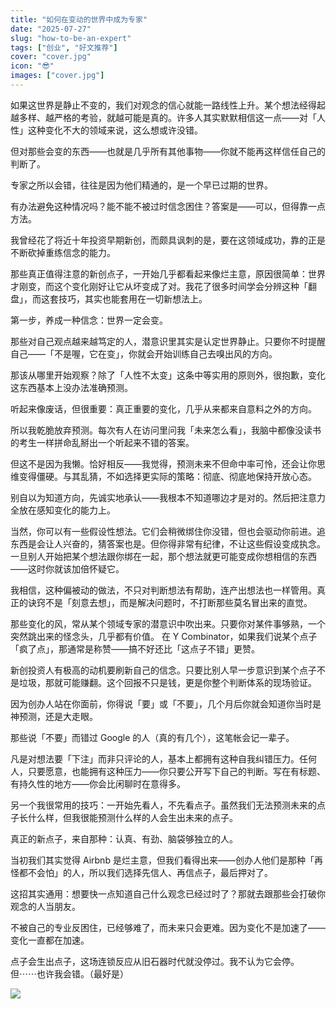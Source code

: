 ```yaml
---
title: "如何在变动的世界中成为专家"
date: "2025-07-27"
slug: "how-to-be-an-expert"
tags: ["创业", "好文推荐"]
cover: "cover.jpg"
icon: "😎"
images: ["cover.jpg"]
---
```

如果这世界是静止不变的，我们对观念的信心就能一路线性上升。某个想法经得起越多样、越严格的考验，就越可能是真的。许多人其实默默相信这一点——对「人性」这种变化不大的领域来说，这么想或许没错。



但对那些会变的东西——也就是几乎所有其他事物——你就不能再这样信任自己的判断了。



专家之所以会错，往往是因为他们精通的，是一个早已过期的世界。



有办法避免这种情况吗？能不能不被过时信念困住？答案是——可以，但得靠一点方法。



我曾经花了将近十年投资早期新创，而颇具讽刺的是，要在这领域成功，靠的正是不断砍掉重练信念的能力。



那些真正值得注意的新创点子，一开始几乎都看起来像烂主意，原因很简单：世界才刚变，而这个变化刚好让它从坏变成了对。我花了很多时间学会分辨这种「翻盘」，而这套技巧，其实也能套用在一切新想法上。



第一步，养成一种信念：世界一定会变。



那些对自己观点越来越笃定的人，潜意识里其实是认定世界静止。只要你不时提醒自己——「不是喔，它在变」，你就会开始训练自己去嗅出风的方向。



那该从哪里开始观察？除了「人性不太变」这条中等实用的原则外，很抱歉，变化这东西基本上没办法准确预测。



听起来像废话，但很重要：真正重要的变化，几乎从来都来自意料之外的方向。



所以我乾脆放弃预测。每次有人在访问里问我「未来怎么看」，我脑中都像没读书的考生一样拼命乱掰出一个听起来不错的答案。



但这不是因为我懒。恰好相反——我觉得，预测未来不但命中率可怜，还会让你思维变得僵硬。与其乱猜，不如选择更实际的策略：彻底、彻底地保持开放心态。



别自以为知道方向，先诚实地承认——我根本不知道哪边才是对的。然后把注意力全放在感知变化的能力上。



当然，你可以有一些假设性想法。它们会稍微绑住你没错，但也会驱动你前进。追东西是会让人兴奋的，猜答案也是。但你得非常有纪律，不让这些假设变成执念。
一旦别人开始把某个想法跟你绑在一起，那个想法就更可能变成你想相信的东西——这时你就该加倍怀疑它。



我相信，这种偏被动的做法，不只对判断想法有帮助，连产出想法也一样管用。真正的诀窍不是「刻意去想」，而是解决问题时，不打断那些莫名冒出来的直觉。



那些变化的风，常从某个领域专家的潜意识中吹出来。只要你对某件事够熟，一个突然跳出来的怪念头，几乎都有价值。
在 Y Combinator，如果我们说某个点子「疯了点」，那通常是称赞——搞不好还比「这点子不错」更赞。



新创投资人有极高的动机要刷新自己的信念。只要比别人早一步意识到某个点子不是垃圾，那就可能赚翻。这个回报不只是钱，更是你整个判断体系的现场验证。



因为创办人站在你面前，你得说「要」或「不要」，几个月后你就会知道你当时是神预测，还是大走眼。



那些说「不要」而错过 Google 的人（真的有几个），这笔帐会记一辈子。



凡是对想法要「下注」而非只评论的人，基本上都拥有这种自我纠错压力。任何人，只要愿意，也能拥有这种压力——你只要公开写下自己的判断。写在有标题、有持久性的地方——你会比闲聊时在意得多。



另一个我很常用的技巧：一开始先看人，不先看点子。虽然我们无法预测未来的点子长什么样，但我很能预测什么样的人会生出未来的点子。



真正的新点子，来自那种：认真、有劲、脑袋够独立的人。



当初我们其实觉得 Airbnb 是烂主意，但我们看得出来——创办人他们是那种「再怪都不会怕」的人，所以我们选择先信人、再信点子，最后押对了。



这招其实通用：想要快一点知道自己什么观念已经过时了？那就去跟那些会打破你观念的人当朋友。



不被自己的专业反困住，已经够难了，而未来只会更难。因为变化不是加速了——变化一直都在加速。



点子会生出点子，这场连锁反应从旧石器时代就没停过。我不认为它会停。
但⋯⋯也许我会错。（最好是）




![](https://prod-files-secure.s3.us-west-2.amazonaws.com/112d0858-5090-4d34-a606-b75eb8d65fd2/46476355-9cf3-4e99-9b7a-3531bc426380/1000202064.png?X-Amz-Algorithm=AWS4-HMAC-SHA256&X-Amz-Content-Sha256=UNSIGNED-PAYLOAD&X-Amz-Credential=ASIAZI2LB466XISTZVDS%2F20251012%2Fus-west-2%2Fs3%2Faws4_request&X-Amz-Date=20251012T144328Z&X-Amz-Expires=3600&X-Amz-Security-Token=IQoJb3JpZ2luX2VjEIT%2F%2F%2F%2F%2F%2F%2F%2F%2F%2FwEaCXVzLXdlc3QtMiJHMEUCIQD0swJWWvulUvVu7GwBdH1g5XGv66skL0A2AXn74IUftQIgDoRoENL%2BVPVr3iNfUKV0Ean7U%2BroFmb1UaoV2qfQzeYq%2FwMILRAAGgw2Mzc0MjMxODM4MDUiDHezF1FJ7lf0GVrg8CrcA%2FJ32AwBKPZd3f13foKJDtdsEvE%2BpOa2EF6CWk%2Bpo%2BIipTHELPkDeDYTuEUYcmdnBL28tnWXmPQGxDhX53DkqU%2FRCOD7JgpLPfJkw4mL8aiL6rHoH5mSr%2B%2FKnaAc4q%2Fnz%2BplUyIiTs0ToPaEQov6s%2Bi0qJpw49E6LQ6lrqYkDYMIK%2BJyuTJt1axFBHT4luDQDgnA%2F%2Fp4jdcK1cLpodIXVo%2BU%2FuvB%2FaqZqD70x5qrY7VzlllbpiUGKfZFjQtVpB7veHbZR9qRy%2BrYD%2F280URBt9UMG3pFtzq%2BNrrqjnASuu34RdoDuBzkQVawhKzr1STJnBDqRS33rAagOqGutRsq%2FOp2%2FhtWhiun94RiZ4X28zaOiihQlB%2Bx1LB9UOg5gh%2BzL4qsUWIr%2BIuTfS0gUm9bpnft9ZIjgS39NqTjaQeXitUGyAspN5bCtMv7Ie3Ng8ckmEnIDdQfNRWwRY24Fm8S1zvnIYvTKHtynFu9Cpko2yx7Rg0cimE%2F8AaU4coMGzrbAMRWQCfWg3qaSaXj6PZ2oaZfsIv932mhaKCKHdHEm%2BSpW%2FHJgmbkfK2AGbUVhhsWUxSzdbyr8Ron%2BgtGsUPE24Z7l5viDyyOaFKKWqTKC5npIBrYzbhsrkp5jgNUMKW4rscGOqUBHZYjNixNyUr5qGK22u2Q87rCCHGikl3Opxzsi9vfnPEnjMlBfojysU%2BPNJyzmB9K8bG865pvKgkddT574mL%2FNMk8Ej87E73SdM%2FCq%2FH5kFXfNYhGC%2B%2FBlYAX4NADFcmu2f0O5WFXD7jZqwaI%2BganIArWu7HKqSjlZiDi2uEVHfWvu10ZglVzI0de76fLFbxGDxaVHmFa2jRc87GT2pQQzPmpxJDR&X-Amz-Signature=652d0846337ba57488dfc2ce57204786a09393357b3f592e8b6abae6ad3063ec&X-Amz-SignedHeaders=host&x-amz-checksum-mode=ENABLED&x-id=GetObject)

